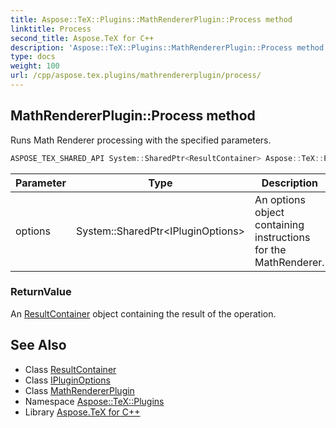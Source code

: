 ```yaml
---
title: Aspose::TeX::Plugins::MathRendererPlugin::Process method
linktitle: Process
second_title: Aspose.TeX for C++
description: 'Aspose::TeX::Plugins::MathRendererPlugin::Process method. Runs Math Renderer processing with the specified parameters in C++.'
type: docs
weight: 100
url: /cpp/aspose.tex.plugins/mathrendererplugin/process/
---
```

## MathRendererPlugin::Process method


Runs Math Renderer processing with the specified parameters.

```cpp
ASPOSE_TEX_SHARED_API System::SharedPtr<ResultContainer> Aspose::TeX::Plugins::MathRendererPlugin::Process(System::SharedPtr<IPluginOptions> options) override
```


| Parameter | Type | Description |
| --- | --- | --- |
| options | System::SharedPtr\<IPluginOptions\> | An options object containing instructions for the MathRenderer. |

### ReturnValue

An [ResultContainer](../../resultcontainer/) object containing the result of the operation.

## See Also

* Class [ResultContainer](../../resultcontainer/)
* Class [IPluginOptions](../../ipluginoptions/)
* Class [MathRendererPlugin](../)
* Namespace [Aspose::TeX::Plugins](../../)
* Library [Aspose.TeX for C++](../../../)
